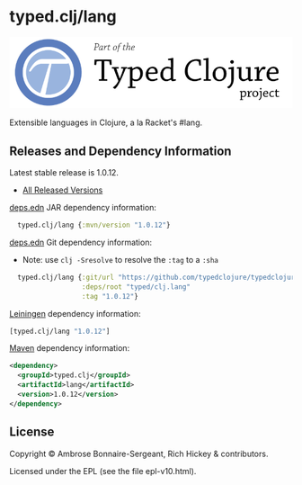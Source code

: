 # typed.clj/lang

<a href='http://typedclojure.org'><img src='images/part-of-typed-clojure-project.png'></a>

Extensible languages in Clojure, a la Racket's #lang.

## Releases and Dependency Information

Latest stable release is 1.0.12.

* [All Released Versions](https://clojars.org/typed.clj/lang)

[deps.edn](https://clojure.org/reference/deps_and_cli) JAR dependency information:

```clj
  typed.clj/lang {:mvn/version "1.0.12"}
 ```

[deps.edn](https://clojure.org/reference/deps_and_cli) Git dependency information:

- Note: use `clj -Sresolve` to resolve the `:tag` to a `:sha`

```clj
  typed.clj/lang {:git/url "https://github.com/typedclojure/typedclojure"
                  :deps/root "typed/clj.lang"
                  :tag "1.0.12"}
```

[Leiningen](https://github.com/technomancy/leiningen) dependency information:

```clojure
[typed.clj/lang "1.0.12"]
```

[Maven](https://maven.apache.org/) dependency information:

```XML
<dependency>
  <groupId>typed.clj</groupId>
  <artifactId>lang</artifactId>
  <version>1.0.12</version>
</dependency>
```

## License

Copyright © Ambrose Bonnaire-Sergeant, Rich Hickey & contributors.

Licensed under the EPL (see the file epl-v10.html).
